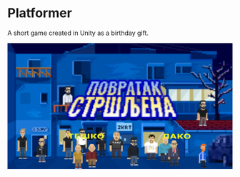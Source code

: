# Platformer
A short game created in Unity as a birthday gift.

[![Demo](DemoImg.png)](http://strsljen.dozivotnableja.com/)


